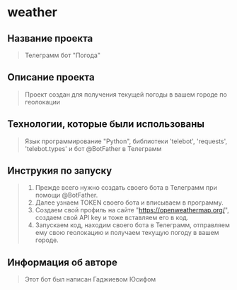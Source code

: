 # weather

## Название проекта
> Телеграмм бот "Погода"


## Описание проекта
> Проект создан для получения текущей погоды в вашем городе по геолокации


## Технологии, которые были использованы
>  Язык программирование "Python", библиотеки 'telebot', 'requests', 'telebot.types' и бот @BotFather в Телеграмм 

## Инструкия по запуску
> 1. Прежде всего нужно создать своего бота в Телеграмм при помощи @BotFather.
> 2. Далее узнаем TOKEN своего бота и вписываем в программу.
> 3. Создаем свой профиль на сайте "https://openweathermap.org/", создаем свой API key и тоже вставляем его в код.
> 4. Запускаем код, находим своего бота в Телеграмм, отправляем ему свою геолокацию и получаем текущую погоду в вашем городе.


## Информация об авторе
> Этот бот был написан Гаджиевом Юсифом
